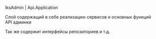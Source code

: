 ﻿IksAdmin | Api.Application

Слой содержащий в себе реализацию сервисов и основных функций API админки

Так же содержит интерфейсы репозиториев и т.д.

